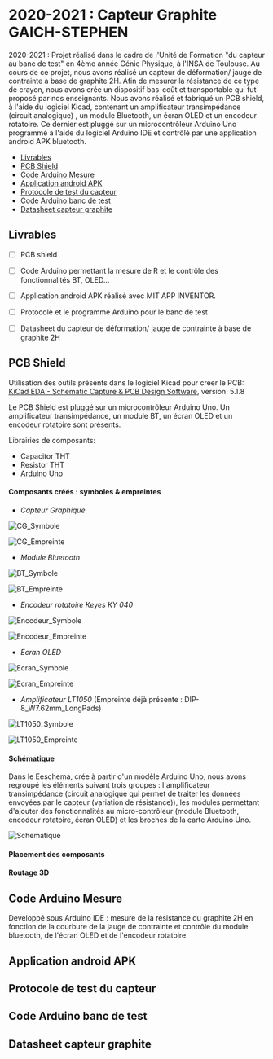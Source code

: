 # 2020-2021 : Capteur Graphite GAICH-STEPHEN 
2020-2021 : Projet réalisé dans le cadre de l'Unité de Formation "du capteur au banc de test" en 4ème année Génie Physique, à l'INSA de Toulouse. Au cours de ce projet, nous avons réalisé un capteur de déformation/ jauge de contrainte à base de graphite 2H. Afin de mesurer la résistance de ce type de crayon, nous avons crée un dispositif bas-coût et transportable qui fut proposé par nos enseignants. Nous avons réalisé et fabriqué un PCB shield, à l'aide du logiciel Kicad, contenant un amplificateur transimpédance (circuit analogique) , un module Bluetooth, un écran OLED et un encodeur rotatoire. Ce dernier est pluggé sur un microcontrôleur Arduino Uno programmé à l'aide du logiciel Arduino IDE et contrôlé par une application android APK bluetooth. 

  - [Livrables](#livrables)
  - [PCB Shield](#pcb-shield)
  - [Code Arduino Mesure](#code-arduino-mesure)
  - [Application android APK](#application-android-apk)
  - [Protocole de test du capteur](#protocole-de-test-du-capteur)
  - [Code Arduino banc de test](#code-arduino-banc-de-test)
  - [Datasheet capteur graphite](#datasheet-capteur-graphite)

## Livrables  

- [ ] PCB shield 
- [ ] Code Arduino permettant la mesure de R et le contrôle des fonctionnalités BT, OLED... 
- [ ] Application android APK réalisé avec MIT APP INVENTOR.
- [ ] Protocole et le programme Arduino pour le banc de test
- [ ] Datasheet du capteur de déformation/ jauge de contrainte à base de graphite 2H 


## PCB Shield
Utilisation des outils présents dans le logiciel Kicad pour créer le PCB: 
[KiCad EDA - Schematic Capture & PCB Design Software](https://kicad-pcb.org/), version: 5.1.8 

Le PCB Shield est pluggé sur un microcontrôleur Arduino Uno. Un amplificateur transimpédance, un module BT, un écran OLED et un encodeur rotatoire sont présents. 

Librairies de composants:
* Capacitor THT
* Resistor THT 
* Arduino Uno

#### Composants créés : symboles & empreintes 

- *Capteur Graphique*

![CG_Symbole](Images/Capteur_Graphite_Symbole.PNG)

![CG_Empreinte](Images/Capteur_Graphite_Empreinte.PNG)

- *Module Bluetooth*

![BT_Symbole](Images/BT_symbole.PNG)

![BT_Empreinte](Images/BT_Empreinte.PNG)

- *Encodeur rotatoire Keyes KY 040*

![Encodeur_Symbole](Images/Encodeur_Rotatoire_Symbole.PNG)

![Encodeur_Empreinte](Images/Encodeur_Rotatoire_Empreinte.PNG)

- *Ecran OLED*

![Ecran_Symbole](Images/Ecran_OLED_symbole.PNG)

![Ecran_Empreinte](Images/Ecran_OLED_empreinte.PNG)

- *Amplificateur LT1050* (Empreinte déjà présente : DIP-8_W7.62mm_LongPads)

![LT1050_Symbole](Images/LT1050_Symbole.PNG)

![LT1050_Empreinte](Images/LT1050_Empreinte.PNG)


#### Schématique 

Dans le Eeschema, crée à partir d'un modèle Arduino Uno, nous avons regroupé les éléments suivant trois groupes : l'amplificateur transimpédance (circuit analogique qui permet de traiter les données envoyées par le capteur (variation de résistance)), les modules permettant d'ajouter des fonctionnalités au micro-contrôleur (module Bluetooth, encodeur rotatoire, écran OLED) et les broches de la carte Arduino Uno. 

![Schematique](Images/Schématique_all.PNG)

#### Placement des composants 



#### Routage 3D



## Code Arduino Mesure 
Developpé sous Arduino IDE : mesure de la résistance du graphite 2H en fonction de la courbure de la jauge de contrainte et contrôle du module bluetooth, de l'écran OLED et de l'encodeur rotatoire. 


## Application android APK



## Protocole de test du capteur



## Code Arduino banc de test



## Datasheet capteur graphite
